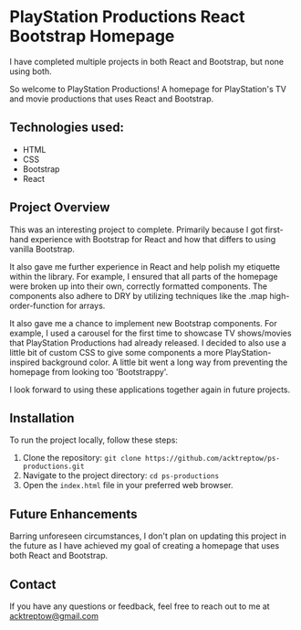 # PlayStation Productions React Bootstrap Homepage

I have completed multiple projects in both React and Bootstrap, but none using both.

So welcome to PlayStation Productions! A homepage for PlayStation's TV and movie productions that uses React and Bootstrap.

## Technologies used:

- HTML
- CSS
- Bootstrap
- React

## Project Overview

This was an interesting project to complete. Primarily because I got first-hand experience with Bootstrap for React and how that differs to using vanilla Bootstrap.

It also gave me further experience in React and help polish my etiquette within the library. For example, I ensured that all parts of the homepage were broken up into their own, correctly formatted components. The components also adhere to DRY by utilizing techniques like the .map high-order-function for arrays.

It also gave me a chance to implement new Bootstrap components. For example, I used a carousel for the first time to showcase TV shows/movies that PlayStation Productions had already released. I decided to also use a little bit of custom CSS to give some components a more PlayStation-inspired background color. A little bit went a long way from preventing the homepage from looking too 'Bootstrappy'.

I look forward to using these applications together again in future projects.

## Installation

To run the project locally, follow these steps:

1. Clone the repository: `git clone https://github.com/acktreptow/ps-productions.git`
2. Navigate to the project directory: `cd ps-productions`
3. Open the `index.html` file in your preferred web browser.

## Future Enhancements

Barring unforeseen circumstances, I don't plan on updating this project in the future as I have achieved my goal of creating a homepage that uses both React and Bootstrap.

## Contact

If you have any questions or feedback, feel free to reach out to me at acktreptow@gmail.com
